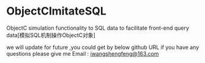 # ObjectCImitateSQL
ObjectC simulation functionality to SQL data to facilitate front-end query data[模拟SQL机制操作ObjectC对象]


we will update for future ,you could get by below github URL
if you have any questions please give me Email : iwangshengfeng@163.com
